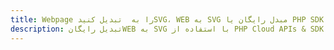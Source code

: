 ---title: Webpage را به  تبدیل کنیدSVG، WEB به SVG مبدل رایگان یا PHP SDKdescription: تبدیل رایگانWEB به SVG با استفاده از PHP Cloud APIs & SDK همچنین اسناد PDF را در Cloud ایجاد، ویرایش و رندر کنید.---